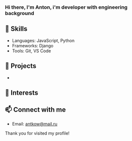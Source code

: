 <div id="header" align="left">
    <h3>Hi there, I'm  Anton, i'm developer with engineering background</h3>
</div>

<!--
**antkow8589/antkow8589** is a ✨ _special_ ✨ repository because its `README.md` (this file) appears on your GitHub profile.




Here are some ideas to get you started:

- 🔭 I’m currently working on ...
- 🌱 I’m currently learning ...
- 👯 I’m looking to collaborate on ...
- 🤔 I’m looking for help with ...
- 💬 Ask me about ...
- 📫 How to reach me: ...
- 😄 Pronouns: ...
- ⚡ Fun fact: ...
-->

## 🔧 Skills
- Languages: JavaScript, Python
- Frameworks: Django
- Tools: Git, VS Code

## 🚀 Projects
- 

## 🌱 Interests


## 📫 Connect with me
- Email: antkow@mail.ru



Thank you for visited my profile!
